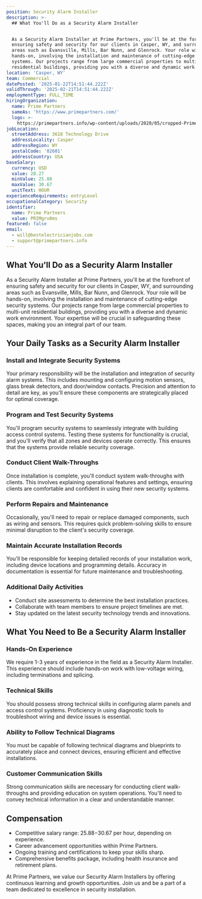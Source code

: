 ```yaml
---
position: Security Alarm Installer
description: >-
  ## What You'll Do as a Security Alarm Installer


  As a Security Alarm Installer at Prime Partners, you'll be at the forefront of
  ensuring safety and security for our clients in Casper, WY, and surrounding
  areas such as Evansville, Mills, Bar Nunn, and Glenrock. Your role will be
  hands-on, involving the installation and maintenance of cutting-edge security
  systems. Our projects range from large commercial properties to multi-unit
  residential buildings, providing you with a diverse and dynamic work...
location: 'Casper, WY'
team: Commercial
datePosted: '2025-01-22T14:51:44.222Z'
validThrough: '2025-02-21T14:51:44.222Z'
employmentType: FULL_TIME
hiringOrganization:
  name: Prime Partners
  sameAs: 'https://www.primepartners.com/'
  logo: >-
    https://primepartners.info/wp-content/uploads/2020/05/cropped-Prime-Partners-Logo-NO-BG-1.png
jobLocation:
  streetAddress: 3618 Technology Drive
  addressLocality: Casper
  addressRegion: WY
  postalCode: '82601'
  addressCountry: USA
baseSalary:
  currency: USD
  value: 28.27
  minValue: 25.88
  maxValue: 30.67
  unitText: HOUR
experienceRequirements: entryLevel
occupationalCategory: Security
identifier:
  name: Prime Partners
  value: PRIMgrv0ms
featured: false
email:
  - will@bestelectricianjobs.com
  - support@primepartners.info
---
```




## What You'll Do as a Security Alarm Installer

As a Security Alarm Installer at Prime Partners, you'll be at the forefront of ensuring safety and security for our clients in Casper, WY, and surrounding areas such as Evansville, Mills, Bar Nunn, and Glenrock. Your role will be hands-on, involving the installation and maintenance of cutting-edge security systems. Our projects range from large commercial properties to multi-unit residential buildings, providing you with a diverse and dynamic work environment. Your expertise will be crucial in safeguarding these spaces, making you an integral part of our team.

## Your Daily Tasks as a Security Alarm Installer

### Install and Integrate Security Systems

Your primary responsibility will be the installation and integration of security alarm systems. This includes mounting and configuring motion sensors, glass break detectors, and door/window contacts. Precision and attention to detail are key, as you'll ensure these components are strategically placed for optimal coverage.

### Program and Test Security Systems

You'll program security systems to seamlessly integrate with building access control systems. Testing these systems for functionality is crucial, and you'll verify that all zones and devices operate correctly. This ensures that the systems provide reliable security coverage.

### Conduct Client Walk-Throughs

Once installation is complete, you'll conduct system walk-throughs with clients. This involves explaining operational features and settings, ensuring clients are comfortable and confident in using their new security systems.

### Perform Repairs and Maintenance

Occasionally, you'll need to repair or replace damaged components, such as wiring and sensors. This requires quick problem-solving skills to ensure minimal disruption to the client's security coverage.

### Maintain Accurate Installation Records

You'll be responsible for keeping detailed records of your installation work, including device locations and programming details. Accuracy in documentation is essential for future maintenance and troubleshooting.

### Additional Daily Activities

- Conduct site assessments to determine the best installation practices.
- Collaborate with team members to ensure project timelines are met.
- Stay updated on the latest security technology trends and innovations.

## What You Need to Be a Security Alarm Installer

### Hands-On Experience

We require 1-3 years of experience in the field as a Security Alarm Installer. This experience should include hands-on work with low-voltage wiring, including terminations and splicing.

### Technical Skills

You should possess strong technical skills in configuring alarm panels and access control systems. Proficiency in using diagnostic tools to troubleshoot wiring and device issues is essential.

### Ability to Follow Technical Diagrams

You must be capable of following technical diagrams and blueprints to accurately place and connect devices, ensuring efficient and effective installations.

### Customer Communication Skills

Strong communication skills are necessary for conducting client walk-throughs and providing education on system operations. You'll need to convey technical information in a clear and understandable manner.

## Compensation

- Competitive salary range: $25.88-$30.67 per hour, depending on experience.
- Career advancement opportunities within Prime Partners.
- Ongoing training and certifications to keep your skills sharp.
- Comprehensive benefits package, including health insurance and retirement plans.

At Prime Partners, we value our Security Alarm Installers by offering continuous learning and growth opportunities. Join us and be a part of a team dedicated to excellence in security installation.